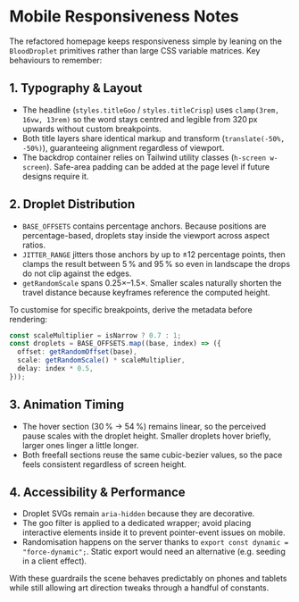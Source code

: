 # Mobile Responsiveness Notes

The refactored homepage keeps responsiveness simple by leaning on the `BloodDroplet` primitives rather than large CSS variable matrices. Key behaviours to remember:

## 1. Typography & Layout
- The headline (`styles.titleGoo` / `styles.titleCrisp`) uses `clamp(3rem, 16vw, 13rem)` so the word stays centred and legible from 320 px upwards without custom breakpoints.
- Both title layers share identical markup and transform (`translate(-50%, -50%)`), guaranteeing alignment regardless of viewport.
- The backdrop container relies on Tailwind utility classes (`h-screen w-screen`). Safe-area padding can be added at the page level if future designs require it.

## 2. Droplet Distribution
- `BASE_OFFSETS` contains percentage anchors. Because positions are percentage-based, droplets stay inside the viewport across aspect ratios.
- `JITTER_RANGE` jitters those anchors by up to ±12 percentage points, then clamps the result between 5 % and 95 % so even in landscape the drops do not clip against the edges.
- `getRandomScale` spans 0.25×–1.5×. Smaller scales naturally shorten the travel distance because keyframes reference the computed height.

To customise for specific breakpoints, derive the metadata before rendering:

```ts
const scaleMultiplier = isNarrow ? 0.7 : 1;
const droplets = BASE_OFFSETS.map((base, index) => ({
  offset: getRandomOffset(base),
  scale: getRandomScale() * scaleMultiplier,
  delay: index * 0.5,
}));
```

## 3. Animation Timing
- The hover section (30 % → 54 %) remains linear, so the perceived pause scales with the droplet height. Smaller droplets hover briefly, larger ones linger a little longer.
- Both freefall sections reuse the same cubic-bezier values, so the pace feels consistent regardless of screen height.

## 4. Accessibility & Performance
- Droplet SVGs remain `aria-hidden` because they are decorative.
- The goo filter is applied to a dedicated wrapper; avoid placing interactive elements inside it to prevent pointer-event issues on mobile.
- Randomisation happens on the server thanks to `export const dynamic = "force-dynamic";`. Static export would need an alternative (e.g. seeding in a client effect).

With these guardrails the scene behaves predictably on phones and tablets while still allowing art direction tweaks through a handful of constants.
